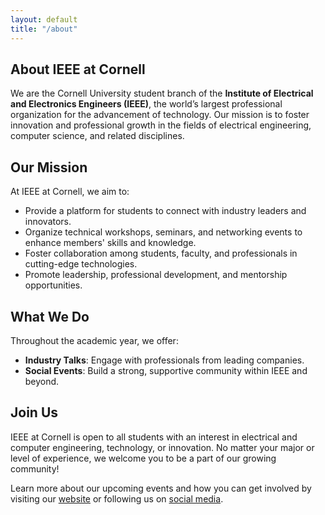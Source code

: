 ```yaml
---
layout: default
title: "/about"
---
```


## About IEEE at Cornell

We are the Cornell University student branch of the **Institute of Electrical and Electronics Engineers (IEEE)**, the world’s largest professional organization for the advancement of technology. Our mission is to foster innovation and professional growth in the fields of electrical engineering, computer science, and related disciplines.

## Our Mission

At IEEE at Cornell, we aim to:

- Provide a platform for students to connect with industry leaders and innovators.
- Organize technical workshops, seminars, and networking events to enhance members' skills and knowledge.
- Foster collaboration among students, faculty, and professionals in cutting-edge technologies.
- Promote leadership, professional development, and mentorship opportunities.

## What We Do

Throughout the academic year, we offer:

- **Industry Talks**: Engage with professionals from leading companies.
- **Social Events**: Build a strong, supportive community within IEEE and beyond.

## Join Us

IEEE at Cornell is open to all students with an interest in electrical and computer engineering, technology, or innovation. No matter your major or level of experience, we welcome you to be a part of our growing community!

Learn more about our upcoming events and how you can get involved by visiting our [website](#) or following us on [social media](#).
